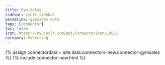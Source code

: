 ```yaml
---
title: Gym Sales
sidebar: cyclr_sidebar
permalink: gymsales-auto
tags: [connector]
toc: false
icon: https://my.cyclr.com/api/ConnectorIcon/14531
category: Marketing
---
```

{% assign connectordata = site.data.connectors-new.connector-gymsales %}
{% include connector-new.html %}	